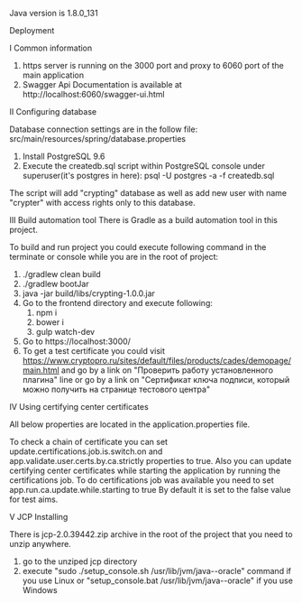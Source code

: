 Java version is 1.8.0_131

Deployment

I Common information

1. https server is running on the 3000 port and proxy to 6060 port of the main application
2. Swagger Api Documentation is available at http://localhost:6060/swagger-ui.html

II Configuring database

Database connection settings are in the follow file:
src/main/resources/spring/database.properties

1. Install PostgreSQL 9.6
2. Execute the createdb.sql script within PostgreSQL 
console under superuser(it's postgres in here): 
psql -U postgres -a -f createdb.sql

The script will add "crypting" database as well as 
add new user with name "crypter" with access rights only to this database. 

III Build automation tool
There is Gradle as a build automation tool in this project.

To build and run project you could execute following
command in the terminate or console while you are in 
the root of project:
1. ./gradlew clean build
2. ./gradlew bootJar
3. java -jar build/libs/crypting-1.0.0.jar
4. Go to the frontend directory and execute following:
   1) npm i
   2) bower i
   3) gulp watch-dev
5. Go to https://localhost:3000/
6. To get a test certificate you could visit https://www.cryptopro.ru/sites/default/files/products/cades/demopage/main.html 
and go by a link on "Проверить работу установленного плагина" line 
or go by a link on "Cертификат ключа подписи, который можно получить на странице тестового центра"

IV Using certifying center certificates

All below properties are located in the application.properties file.

To check a chain of certificate you can set update.certifications.job.is.switch.on and app.validate.user.certs.by.ca.strictly properties to true. 
Also you can update certifying center certificates while starting the application by running the certifications job. To do certifications job was available you need to set app.run.ca.update.while.starting to true 
By default it is set to the false value for test aims.

V JCP Installing

There is jcp-2.0.39442.zip archive in the root of the project that you need to unzip anywhere.
1. go to the unziped jcp directory
2. execute "sudo ./setup_console.sh /usr/lib/jvm/java-<version>-oracle" command if you use Linux or "setup_console.bat /usr/lib/jvm/java-<version>-oracle" if you use Windows

